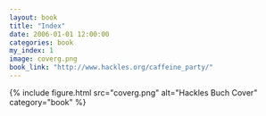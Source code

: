 ```yaml
---
layout: book
title: "Index"
date: 2006-01-01 12:00:00
categories: book
my_index: 1
image: coverg.png
book_link: "http://www.hackles.org/caffeine_party/"
---
```


{% include figure.html src="coverg.png" alt="Hackles Buch Cover" category="book" %}
